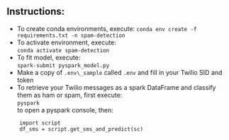 ## Instructions:
 - To create conda environments, execute:
   `conda env create -f requirements.txt -n spam-detection`
 - To activate environment, execute:  
   `conda activate spam-detection`
 - To fit model, execute:  
   `spark-submit pyspark_model.py`
 - Make a copy of `.env\_sample` called `.env` and fill in your Twilio SID and token
 - To retrieve your Twilio messages as a spark DataFrame and classify them as ham or spam, first execute:  
   `pyspark`  
   to open a pyspark console, then:
```
    import script
    df_sms = script.get_sms_and_predict(sc)
```
